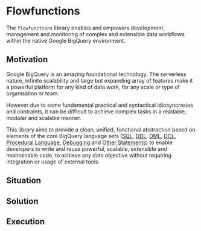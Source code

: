 # Flowfunctions

The `flowfunctions` library enables and empowers development, management and monitoring of complex and extensible data workflows within the native Google BigQuery environment.

## Motivation
Google BigQuery is an amazing foundational technology. The serverless nature, infinite scalability and large but expanding array of features make it a powerful platform for any kind of data work, for any scale or type of organisation or team. 

However due to some fundamental practical and syntactical idiosyncrasies and contraints, it can be difficult to achieve complex tasks in a readable, modular and scalable manner.

This library aims to provide a clean, unified, functional abstraction based on elements of the core BigQuery language sets ([SQL](https://cloud.google.com/bigquery/docs/reference/standard-sql/introduction), [DDL](https://cloud.google.com/bigquery/docs/reference/standard-sql/data-definition-language), [DML](https://cloud.google.com/bigquery/docs/reference/standard-sql/dml-syntax), [DCL](https://cloud.google.com/bigquery/docs/reference/standard-sql/data-control-language), [Procedural Language](https://cloud.google.com/bigquery/docs/reference/standard-sql/procedural-language), [Debugging](https://cloud.google.com/bigquery/docs/reference/standard-sql/debugging-statements) and [Other Statements](https://cloud.google.com/bigquery/docs/reference/standard-sql/other-statements)) to enable developers to write and reuse powerful, scalable, extensible and maintainable code, to achieve any data objective without requiring integration or usage of external tools.

## Situation


## Solution


## Execution

